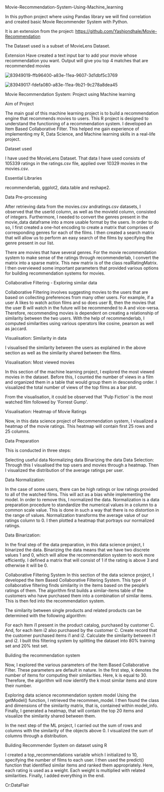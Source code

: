 Movie-Recommendation-System-Using-Machine_learning

In this python project where using Pandas library we will find correlation and created basic Movie Recommender System with Python.

It is an extension from the project: https://github.com/Yashjondhale/Movie-Recommendation

The Dataset used is a subset of MovieLens Dataset.

Extension
Have created a text input bar to add your movie whose recommendation you want. Output will give you top 4 matches that are recommended movies

![83949019-ffb96400-a83e-11ea-9607-3d1dbf5c3769](https://github.com/Yashjondhale/movie-recommendation-system/assets/165616622/bfef24b0-626a-44ea-8084-f2843970fa10)

![83949017-fdefa080-a83e-11ea-9b21-9c278a8dea45](https://github.com/Yashjondhale/movie-recommendation-system/assets/165616622/9a91094a-e95c-4c11-a034-b79c876742cc)

Movie Recommendation System: Project using Machine learning

Aim of Project

The main goal of this machine learning project is to build a recommendation engine that recommends movies to users. This R project is designed to understand the functioning of a recommendation system. I developed an Item Based Collaborative Filter. This helped me gain experience of implementing my R, Data Science, and Machine learning skills in a real-life project.

Dataset used

I have used the MovieLens Dataset. That data I have used consists of 105339 ratings in the ratings.csv file, applied over 10329 movies in the movies.csv.

Essential Libraries

recommenderlab, ggplot2, data.table and reshape2.

Data Pre-processing

After retrieving data from the movies.csv andratings.csv datasets, I observed that the userId column, as well as the movieId column, consisted of integers. Furthermore, I needed to convert the genres present in the movie_data dataframe into a more usable format by the users. In order to do so, I first created a one-hot encoding to create a matrix that comprises of corresponding genres for each of the films. I then created a search matrix that will allow us to perform an easy search of the films by specifying the genre present in our list.

There are movies that have several genres. For the movie recommendation system to make sense of the ratings through recommenderlab, I convert the matrix into a sparse matrix. This new matrix is of the class realRatingMatrix. I then overviewed some important parameters that provided various options for building recommendation systems for movies.

Collaborative Filtering - Exploring similar data

Collaborative Filtering involves suggesting movies to the users that are based on collecting preferences from many other users. For example, if a user A likes to watch action films and so does user B, then the movies that the user B will watch in the future will be recommended to A and vice-versa. Therefore, recommending movies is dependent on creating a relationship of similarity between the two users. With the help of recommenderlab, I computed similarities using various operators like cosine, pearson as well as jaccard.

Visualisation: Similarity in data

I visualised the similarity between the users as explained in the above section as well as the similarity shared between the films.

Visualisation: Most viewed movies

In this section of the machine learning project, I explored the most viewed movies in the dataset. Before this, I counted the number of views in a film and organized them in a table that would group them in descending order. I visualized the total number of views of the top films as a bar plot.

From the visualisation, it could be observed that 'Pulp Fiction' is the most watched film followed by 'Forrest Gump'.

Visualisation: Heatmap of Movie Ratings

Now, in this data science project of Recommendation system, I visualized a heatmap of the movie ratings. This heatmap will contain first 25 rows and 25 columns.

Data Preparation

This is conducted in three steps:

Selecting useful data
Normalizing data
Binarizing the data
Data Selection: Through this I visualised the top users and movies through a heatmap. Then I visualized the distribution of the average ratings per user.

Data Normalization: 

In the case of some users, there can be high ratings or low ratings provided to all of the watched films. This will act as a bias while implementing the model. In order to remove this, I normalized the data. Normalization is a data preparation procedure to standardize the numerical values in a column to a common scale value. This is done in such a way that there is no distortion in the range of values. Normalization transforms the average value of our ratings column to 0. I then plotted a heatmap that portrays our normalized ratings.

Data Binarization:

In the final step of the data preparation, in this data science project, I binarized the data. Binarizing the data means that we have two discrete values 1 and 0, which will allow the recommendation system to work more efficiently. I defined a matrix that will consist of 1 if the rating is above 3 and otherwise it will be 0.

Collaborative Filtering System
In this section of the data science project, I developed the Item Based Collaborative Filtering System. This type of collaborative filtering finds similarity in the items based on the people’s ratings of them. The algorithm first builds a similar-items table of the customers who have purchased them into a combination of similar items. This is then fed into the recommendation system.

The similarity between single products and related products can be determined with the following algorithm:

For each Item i1 present in the product catalog, purchased by customer C.
And, for each item i2 also purchased by the customer C.
Create record that the customer purchased items i1 and i2.
Calculate the similarity between i1 and i2.
I built this filtering system by splitting the dataset into 80% training set and 20% test set.

Building the recommendation system

Now, I explored the various parameters of the Item Based Collaborative Filter. These parameters are default in nature. In the first step, k denotes the number of items for computing their similarities. Here, k is equal to 30. Therefore, the algorithm will now identify the k most similar items and store their number.

Exploring data science recommendation system model
Using the getModel() function, I retrieved the recommen_model. I then found the class and dimensions of the similarity matrix, that is, contained within model_info. Finally, I generated a heatmap, that will contain the top 20 items and visualize the similarity shared between them.

In the next step of the ML project, I carried out the sum of rows and columns with the similarity of the objects above 0. I visualized the sum of columns through a distribution.

Building Recommender System on dataset using R

I created a top_recommendations variable which I initialized to 10, specifying the number of films to each user. I then used the predict() function that identified similar items and ranked them appropriately. Here, each rating is used as a weight. Each weight is multiplied with related similarities. Finally, I added everything in the end.

Cr:DataFlair
